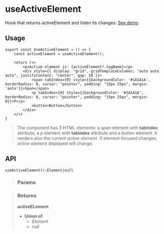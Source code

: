 # useActiveElement
Hook that returns activeElement and listen its changes. [See demo](https://nDriaDev.io/react-tools/#/hooks/api-dom/useActiveElement)

## Usage

```tsx
export const UseActiveElement = () => {
	const activeElement = useActiveElement();

	return (<>
		<p>Active element is: {activeElement?.tagName}</p>
		<div style={{ display: "grid", gridTemplateColumns: "auto auto auto", justifyContent: "center", gap: 50 }}>
			<span tabIndex={0} style={{backgroundColor: '#1A1A1A', borderRadius: 8, cursor: "pointer", padding: "15px 25px", margin: 'auto'}}>Span</span>
			<p tabIndex={0} style={{backgroundColor: '#1A1A1A', borderRadius: 8, cursor: "pointer", padding: "15px 25px", margin: 0}}>P</p>
			<button>Button</button>
		</div>
	</>)
}
```

> The component has 3 HTML elements: a _span_ element with __tabindex__ attribute, a _p_ element with __tabindex__ attribute and a _button_ element. It renders also the current _active element_. If element focused changes, _active element_ displayed will change.


## API

```tsx
useActiveElement():Element|null
```

> ### Params
>
>
>

> ### Returns
>
> __activeELement__
> - __Union of__:  
>     - _Element_  
>     - _null_  
>